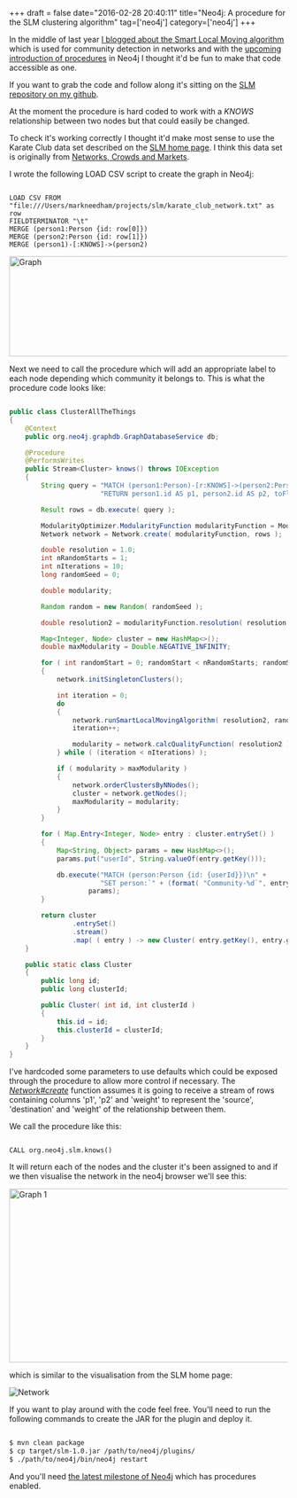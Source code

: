 +++
draft = false
date="2016-02-28 20:40:11"
title="Neo4j: A procedure for the SLM clustering algorithm"
tag=['neo4j']
category=['neo4j']
+++

<p>
In the middle of last year <a href="http://www.markhneedham.com/blog/2015/06/17/coding-explore-and-retreat/">I blogged about the Smart Local Moving algorithm </a>which is used for community detection in networks and with the <a href="http://jexp.de/blog/2016/02/neo4j-3-0-stored-procedures/">upcoming introduction of procedures</a> in Neo4j I thought it'd be fun to make that code accessible as one.
</p>


<p>
If you want to grab the code and follow along it's sitting on the <a href="https://github.com/mneedham/slm">SLM repository on my github</a>.
</p>


<P>At the moment the procedure is hard coded to work with a <cite>KNOWS</cite> relationship between two nodes but that could easily be changed.</p>


<p>
To check it's working correctly I thought it'd make most sense to use the Karate Club data set described on the <a href="http://www.ludowaltman.nl/slm/">SLM home page</a>. I think this data set is originally from <a href="https://www.cs.cornell.edu/home/kleinber/networks-book/networks-book.pdf">Networks, Crowds and Markets</a>.
</p>


<p>I wrote the following LOAD CSV script to create the graph in Neo4j:</p>



~~~cypher

LOAD CSV FROM "file:///Users/markneedham/projects/slm/karate_club_network.txt" as row
FIELDTERMINATOR "\t"
MERGE (person1:Person {id: row[0]})
MERGE (person2:Person {id: row[1]})
MERGE (person1)-[:KNOWS]->(person2)
~~~
<div>
<img src="{{<siteurl>}}/uploads/2016/02/graph.png" alt="Graph" title="graph.png" border="0" width="566" height="181" />
</div>

<p>
Next we need to call the procedure which will add an appropriate label to each node depending which community it belongs to. This is what the procedure code looks like:
</p>




~~~java

public class ClusterAllTheThings
{
    @Context
    public org.neo4j.graphdb.GraphDatabaseService db;

    @Procedure
    @PerformsWrites
    public Stream<Cluster> knows() throws IOException
    {
        String query = "MATCH (person1:Person)-[r:KNOWS]->(person2:Person) \n" +
                       "RETURN person1.id AS p1, person2.id AS p2, toFloat(1) AS weight";

        Result rows = db.execute( query );

        ModularityOptimizer.ModularityFunction modularityFunction = ModularityOptimizer.ModularityFunction.Standard;
        Network network = Network.create( modularityFunction, rows );

        double resolution = 1.0;
        int nRandomStarts = 1;
        int nIterations = 10;
        long randomSeed = 0;

        double modularity;

        Random random = new Random( randomSeed );

        double resolution2 = modularityFunction.resolution( resolution, network );

        Map<Integer, Node> cluster = new HashMap<>();
        double maxModularity = Double.NEGATIVE_INFINITY;

        for ( int randomStart = 0; randomStart < nRandomStarts; randomStart++ )
        {
            network.initSingletonClusters();

            int iteration = 0;
            do
            {
                network.runSmartLocalMovingAlgorithm( resolution2, random );
                iteration++;

                modularity = network.calcQualityFunction( resolution2 );
            } while ( (iteration < nIterations) );

            if ( modularity > maxModularity )
            {
                network.orderClustersByNNodes();
                cluster = network.getNodes();
                maxModularity = modularity;
            }
        }

        for ( Map.Entry<Integer, Node> entry : cluster.entrySet() )
        {
            Map<String, Object> params = new HashMap<>();
            params.put("userId", String.valueOf(entry.getKey()));

            db.execute("MATCH (person:Person {id: {userId}})\n" +
                       "SET person:`" + (format( "Community-%d`", entry.getValue().getCluster() )),
                    params);
        }

        return cluster
                .entrySet()
                .stream()
                .map( ( entry ) -> new Cluster( entry.getKey(), entry.getValue().getCluster() ) );
    }

    public static class Cluster
    {
        public long id;
        public long clusterId;

        public Cluster( int id, int clusterId )
        {
            this.id = id;
            this.clusterId = clusterId;
        }
    }
}
~~~

<p>I've hardcoded some parameters to use defaults which could be exposed through the procedure to allow more control if necessary. The <cite><a href="https://github.com/mneedham/slm/blob/master/src/main/java/org/neo4j/slm/Network.java#L69">Network#create</a></cite> function assumes it is going to receive a stream of rows containing columns 'p1', 'p2' and 'weight' to represent the 'source', 'destination' and 'weight' of the relationship between them.</p>


<p>We call the procedure like this:</p>



~~~cypher

CALL org.neo4j.slm.knows()
~~~

<p>It will return each of the nodes and the cluster it's been assigned to and if we then visualise the network in the neo4j browser we'll see this:</p>


<div>
<img src="{{<siteurl>}}/uploads/2016/02/graph-1.png" alt="Graph  1" title="graph (1).png" border="0" width="591" height="314" />
</div>

<p>which is similar to the visualisation from the SLM home page:</p>


<div>

<img src="{{<siteurl>}}/uploads/2016/02/network.png" alt="Network" title="network.png" border="0"  /></div>

<p>
If you want to play around with the code feel free. You'll need to run the following commands to create the JAR for the plugin and deploy it.
</p>



~~~bash

$ mvn clean package 
$ cp target/slm-1.0.jar /path/to/neo4j/plugins/ 
$ ./path/to/neo4j/bin/neo4j restart
~~~

<p>
And you'll need <a href="http://neo4j.com/download/other-releases/">the latest milestone of Neo4j</a> which has procedures enabled.
</p>

